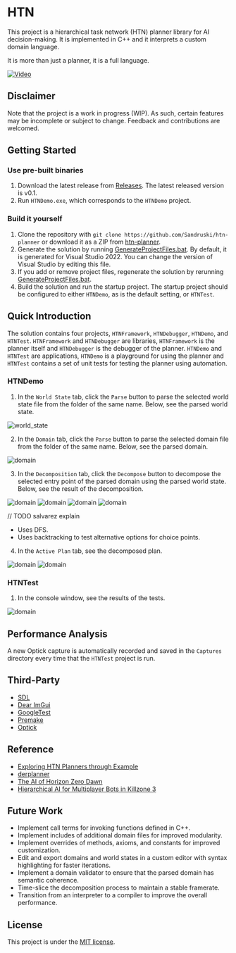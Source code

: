 # HTN
This project is a hierarchical task network (HTN) planner library for AI decision-making. It is implemented in C++ and it interprets a custom domain language.

It is more than just a planner, it is a full language.

[![Video](https://github.com/Sandruski/htn-planner/blob/main/docs/images/main_decomposition_tab.png)](https://github.com/Sandruski/htn-planner/tree/main/docs/videos/test_video.mp4)

## Disclaimer
Note that the project is a work in progress (WIP). As such, certain features may be incomplete or subject to change. Feedback and contributions are welcomed.

## Getting Started

### Use pre-built binaries
1. Download the latest release from [Releases](https://github.com/Sandruski/htn-planner/releases). The latest released version is v0.1.
2. Run `HTNDemo.exe`, which corresponds to the `HTNDemo` project.

### Build it yourself
1. Clone the repository with `git clone https://github.com/Sandruski/htn-planner` or download it as a ZIP from [htn-planner](https://github.com/Sandruski/htn-planner).
2. Generate the solution by running [GenerateProjectFiles.bat](https://github.com/Sandruski/htn-planner/blob/main/GenerateProjectFiles.bat). By default, it is generated for Visual Studio 2022. You can change the version of Visual Studio by editing this file.
3. If you add or remove project files, regenerate the solution by rerunning [GenerateProjectFiles.bat](https://github.com/Sandruski/htn-planner/blob/main/GenerateProjectFiles.bat).
4. Build the solution and run the startup project. The startup project should be configured to either `HTNDemo`, as is the default setting, or `HTNTest`.

## Quick Introduction
The solution contains four projects, `HTNFramework`, `HTNDebugger`, `HTNDemo`, and `HTNTest`. `HTNFramework` and `HTNDebugger` are libraries, `HTNFramework` is the planner itself and `HTNDebugger` is the debugger of the planner. `HTNDemo` and `HTNTest` are applications, `HTNDemo` is a playground for using the planner and `HTNTest` contains a set of unit tests for testing the planner using automation.

### HTNDemo
1. In the `World State` tab, click the `Parse` button to parse the selected world state file from the folder of the same name. Below, see the parsed world state.

![world_state](https://github.com/Sandruski/htn-planner/blob/main/docs/images/world_state_tab.png)

2. In the `Domain` tab, click the `Parse` button to parse the selected domain file from the folder of the same name. Below, see the parsed domain.

![domain](https://github.com/Sandruski/htn-planner/blob/main/docs/images/domain_tab.png)

3. In the `Decomposition` tab, click the `Decompose` button to decompose the selected entry point of the parsed domain using the parsed world state. Below, see the result of the decomposition.

![domain](https://github.com/Sandruski/htn-planner/blob/main/docs/images/main_decomposition_successful_choice_point_tab.png)
![domain](https://github.com/Sandruski/htn-planner/blob/main/docs/images/main_decomposition_choice_points_tab.png)
![domain](https://github.com/Sandruski/htn-planner/blob/main/docs/images/main_decomposition_failed_choice_point_tab.png)
![domain](https://github.com/Sandruski/htn-planner/blob/main/docs/images/secondary_decomposition_tab.png)

// TODO salvarez explain
- Uses DFS.
- Uses backtracking to test alternative options for choice points.

4. In the `Active Plan` tab, see the decomposed plan.

![domain](https://github.com/Sandruski/htn-planner/blob/main/docs/images/main_active_plan_tab.png)
![domain](https://github.com/Sandruski/htn-planner/blob/main/docs/images/secondary_active_plan_tab.png)

### HTNTest
1. In the console window, see the results of the tests.

![domain](https://github.com/Sandruski/htn-planner/blob/main/docs/images/test_result_window.png)

## Performance Analysis

A new Optick capture is automatically recorded and saved in the `Captures` directory every time that the `HTNTest` project is run.

## Third-Party
- [SDL](https://www.libsdl.org/)
- [Dear ImGui](https://github.com/ocornut/imgui)
- [GoogleTest](https://google.github.io/googletest/)
- [Premake](https://premake.github.io/)
- [Optick](https://github.com/bombomby/optick)

## Reference
- [Exploring HTN Planners
through Example](https://www.gameaipro.com/GameAIPro/GameAIPro_Chapter12_Exploring_HTN_Planners_through_Example.pdf)
- [derplanner](https://github.com/alexshafranov/derplanner)
- [The AI of Horizon Zero Dawn](https://www.guerrilla-games.com/read/the-ai-of-horizon-zero-dawn)
- [Hierarchical AI for Multiplayer
Bots in Killzone 3](https://www.gameaipro.com/GameAIPro/GameAIPro_Chapter29_Hierarchical_AI_for_Multiplayer_Bots_in_Killzone_3.pdf)

## Future Work
- Implement call terms for invoking functions defined in C++.
- Implement includes of additional domain files for improved modularity.
- Implement overrides of methods, axioms, and constants for improved customization.
- Edit and export domains and world states in a custom editor with syntax highlighting for faster iterations.
- Implement a domain validator to ensure that the parsed domain has semantic coherence.
- Time-slice the decomposition process to maintain a stable framerate.
- Transition from an interpreter to a compiler to improve the overall performance.

## License
This project is under the [MIT license](https://github.com/Sandruski/htn-planner/blob/main/LICENSE).